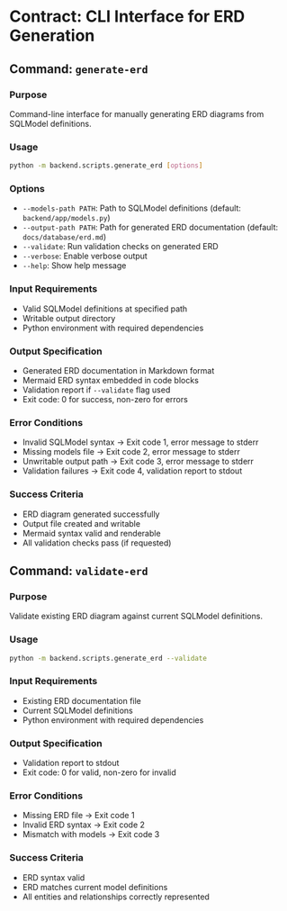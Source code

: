 # Contract: CLI Interface for ERD Generation

## Command: `generate-erd`

### Purpose
Command-line interface for manually generating ERD diagrams from SQLModel definitions.

### Usage
```bash
python -m backend.scripts.generate_erd [options]
```

### Options
- `--models-path PATH`: Path to SQLModel definitions (default: `backend/app/models.py`)
- `--output-path PATH`: Path for generated ERD documentation (default: `docs/database/erd.md`)
- `--validate`: Run validation checks on generated ERD
- `--verbose`: Enable verbose output
- `--help`: Show help message

### Input Requirements
- Valid SQLModel definitions at specified path
- Writable output directory
- Python environment with required dependencies

### Output Specification
- Generated ERD documentation in Markdown format
- Mermaid ERD syntax embedded in code blocks
- Validation report if `--validate` flag used
- Exit code: 0 for success, non-zero for errors

### Error Conditions
- Invalid SQLModel syntax → Exit code 1, error message to stderr
- Missing models file → Exit code 2, error message to stderr
- Unwritable output path → Exit code 3, error message to stderr
- Validation failures → Exit code 4, validation report to stdout

### Success Criteria
- ERD diagram generated successfully
- Output file created and writable
- Mermaid syntax valid and renderable
- All validation checks pass (if requested)

## Command: `validate-erd`

### Purpose
Validate existing ERD diagram against current SQLModel definitions.

### Usage
```bash
python -m backend.scripts.generate_erd --validate
```

### Input Requirements
- Existing ERD documentation file
- Current SQLModel definitions
- Python environment with required dependencies

### Output Specification
- Validation report to stdout
- Exit code: 0 for valid, non-zero for invalid

### Error Conditions
- Missing ERD file → Exit code 1
- Invalid ERD syntax → Exit code 2
- Mismatch with models → Exit code 3

### Success Criteria
- ERD syntax valid
- ERD matches current model definitions
- All entities and relationships correctly represented
